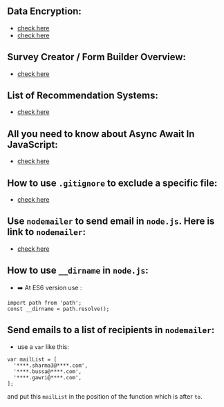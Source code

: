 ## Data Encryption:
- [check here](https://github.com/dcodeIO/bcrypt.js)
- [check here](https://stackoverflow.com/questions/6951867/nodejs-bcrypt-vs-native-crypto)

## Survey Creator / Form Builder Overview:
- [check here](https://surveyjs.io/survey-creator/documentation/overview)

## List of Recommendation Systems:
- [check here](https://github.com/grahamjenson/list_of_recommender_systems)

## All you need to know about Async Await In JavaScript:

- [check here](https://medium.com/technofunnel/javascript-async-await-c83b15950a71)

## How to use ```.gitignore``` to exclude a specific file:

- [check here](https://stackoverflow.com/questions/30227858/gitignore-exclude-specific-file)

## Use ```nodemailer``` to send email in ```node.js```. Here is link to ```nodemailer```:

- [check here](https://nodemailer.com/message/)

## How to use ```__dirname``` in ```node.js```:

- ➡️ At ES6 version use :

```
import path from 'path';
const __dirname = path.resolve();
```

## Send emails to a list of recipients in ```nodemailer```:

- use a ```var``` like this:

```
var mailList = [
  '****.sharma3@****.com',
  '****.bussa@****.com',
  '****.gawri@****.com',
];
```
and put this ```mailList``` in the position of the function which is after ```to```.  